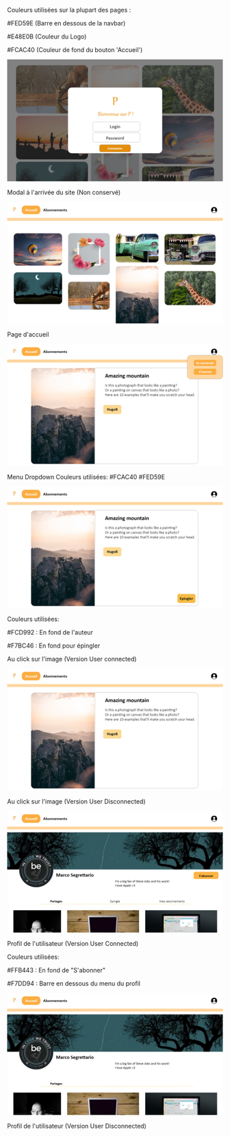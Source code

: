 Couleurs utilisées sur la plupart des pages : 



#FED59E (Barre en dessous de la navbar)

#E48E0B (Couleur du Logo)

#FCAC40 (Couleur de fond du bouton 'Accueil')



![Web 1920 – 1](/Other/AdobeXD/Images/Web1920-1.png)



Modal à l'arrivée du site (Non conservé)



![Web 1920 – 2](/Other/AdobeXD/Images/Web1920-2.png)

Page d'accueil


![Web 1920 – 8](/Other/AdobeXD/Images/Web1920-8.png)

Menu Dropdown
Couleurs utilisées: 
#FCAC40
#FED59E


![Web 1920 – 4](/Other/AdobeXD/Images/Web1920-4.png)

Couleurs utilisées: 

#FCD992 : En fond de l'auteur

#F7BC46 : En fond pour épingler



Au click sur l'image (Version User connected)

![Web 1920 – 7](/Other/AdobeXD/Images/mofid.png)

Au click sur l'image (Version User Disconnected)

![Web 1920 – 5](/Other/AdobeXD/Images/Web1920-5.png)

Profil de l'utilisateur (Version User Connected)



Couleurs utilisées: 

#FFB443 : En fond de "S'abonner"

#F7DD94 : Barre en dessous du menu du profil



![Web 1920 – 6](/Other/AdobeXD/Images/Web1920-6.png)

Profil de l'utilisateur (Version User Disconnected)
